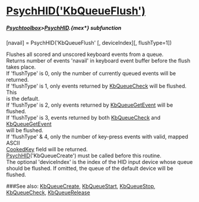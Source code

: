 # [PsychHID('KbQueueFlush')](PsychHID-KbQueueFlush) 
##### [Psychtoolbox](Psychtoolbox)>[PsychHID](PsychHID).{mex*} subfunction

[navail] = PsychHID('KbQueueFlush' [, deviceIndex][, flushType=1])

Flushes all scored and unscored keyboard events from a queue.  
Returns number of events 'navail' in keyboard event buffer before the flush  
takes place.  
If 'flushType' is 0, only the number of currently queued events will be  
returned.  
If 'flushType' is 1, only events returned by [KbQueueCheck](KbQueueCheck) will be flushed. This  
is the default.  
If 'flushType' is 2, only events returned by [KbQueueGetEvent](KbQueueGetEvent) will be flushed.  
If 'flushType' is 3, events returned by both [KbQueueCheck](KbQueueCheck) and [KbQueueGetEvent](KbQueueGetEvent)  
will be flushed.  
If 'flushType' & 4, only the number of key-press events with valid, mapped ASCII  
[CookedKey](CookedKey) field will be returned.  
[PsychHID](PsychHID)('KbQueueCreate') must be called before this routine.  
The optional 'deviceIndex' is the index of the HID input device whose queue  
should be flushed. If omitted, the queue of the default device will be flushed.  
  


###See also:
[KbQueueCreate](PsychHID-KbQueueCreate), [KbQueueStart](PsychHID-KbQueueStart), [KbQueueStop](PsychHID-KbQueueStop), [KbQueueCheck](PsychHID-KbQueueCheck), [KbQueueRelease](PsychHID-KbQueueRelease)
